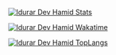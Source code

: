 [![Idurar Dev Hamid Stats](https://github-readme-stats.vercel.app/api?username=kanekireal&include_all_commits=true&count_private=true&show_icons=true&theme=github_dark)](https://github.com/IdurarDev)

[![Idurar Dev Hamid Wakatime](https://github-readme-stats.vercel.app/api/wakatime?username=kanekireal&include_all_commits=true&count_private=true&show_icons=true&theme=github_dark)](https://wakatime.com/@IdurarDev)

[![Idurar Dev Hamid TopLangs](https://github-readme-stats.vercel.app/api/top-langs/?username=kanekireal&langs_count=10&include_all_commits=true&count_private=true&show_icons=true&theme=github_dark)](https://github.com/IdurarDev)

<!--
**IdurarDev/IdurarDev** is a ✨ _special_ ✨ repository because its `README.md` (this file) appears on your GitHub profile.

Here are some ideas to get you started:

- 🔭 I’m currently working on ...
- 🌱 I’m currently learning ...
- 👯 I’m looking to collaborate on ...
- 🤔 I’m looking for help with ...
- 💬 Ask me about ...
- 📫 How to reach me: ...
- 😄 Pronouns: ...
- ⚡ Fun fact: ...
-->
